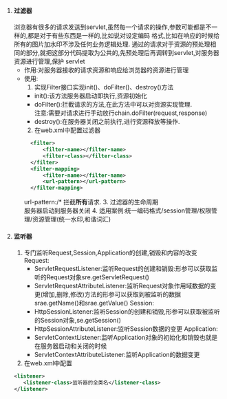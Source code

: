 1. #### 过滤器  
    浏览器有很多的请求发送到servlet,虽然每一个请求的操作,参数可能都是不一样的,都是对于有些东西是一样的,比如说对设定编码
    格式,比如在响应的时候给所有的图片加水印不涉及任何业务逻辑处理.
    通过的请求对于资源的预处理相同的部分,就把这部分代码提取为公共的,先预处理后再调转到servlet,对服务器资源进行管理,保护
    servlet
    - 作用:对服务器接收的请求资源和响应给浏览器的资源进行管理  
    - 使用:
        1. 实现Filter接口实现init()、doFilter()、destroy()方法  
        - init():该方法服务器启动即执行,资源初始化  
        - doFilter():拦截请求的方法,在此方法中可以对资源实现管理.  
           注意:需要对请求进行手动放行chain.doFilter(request,response)  
        - destroy():在服务器关闭之前执行,进行资源释放等操作.  
        2. 在web.xml中配置过滤器  
        ```xml
          <filter>
              <filter-name></filter-name>
              <filter-class></filter-class>
          </filter>
          <filter-mapping>
              <filter-name></filter-name>
              <url-pattern></url-pattern>
          </filter-mapping>
        ```
        url-pattern:/* 拦截**所有**请求.
        3. 过滤器的生命周期  
            服务器启动到服务器关闭
        4. 适用案例:统一编码格式/session管理/权限管理/资源管理(统一水印,和谐词汇)
1. #### 监听器
    1. 专门监听Request,Session,Application的创建,销毁和内容的改变  
        Request:
        - ServletRequestListener:监听Request的创建和销毁:形参可以获取监听的Request对象sre.getServletRequest()
        - ServletRequestAttributeListener:监听Request对象作用域数据的变更(增加,删除,修改)方法的形参可以获取到被监听的数据
        srae.getName()和srae.getValue()
        Session:
        - HttpSessionListener:监听Session的创建和销毁,形参可以获取被监听的Session对象,se.getSession()
        - HttpSessionAttributeListener:监听Session数据的变更
        Application:
        - ServletContextListener:监听Application对象的初始化和销毁也就是在服务器启动和关闭的时候
        - ServletContextAttributeListener:监听Application的数据变更
    2. 在web.xml中配置
    ```xml
    <listener>
       <listener-class>监听器的全类名</listener-class>
    </listener>
    ```